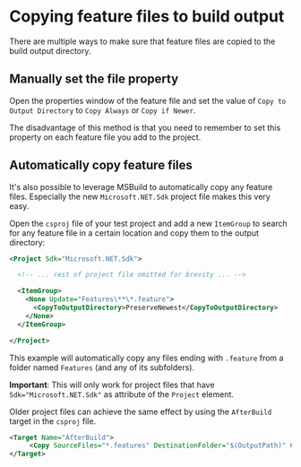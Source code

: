 # Copying feature files to build output

There are multiple ways to make sure that feature files are copied to the build output directory.

## Manually set the file property

Open the properties window of the feature file and set the value of `Copy to Output Directory` to `Copy Always` or `Copy if Newer`.

The disadvantage of this method is that you need to remember to set this property on each feature file you add to the project.

## Automatically copy feature files

It's also possible to leverage MSBuild to automatically copy any feature files.
Especially the new `Microsoft.NET.Sdk` project file makes this very easy. 

Open the `csproj` file of your test project and add a new `ItemGroup` to search for any feature file in a certain location and copy them to the output directory:

```xml
<Project Sdk="Microsoft.NET.Sdk">

  <!-- ... rest of project file omitted for brevity ... -->

  <ItemGroup>
    <None Update="Features\**\*.feature">
      <CopyToOutputDirectory>PreserveNewest</CopyToOutputDirectory>
    </None>
  </ItemGroup>

</Project>
```

This example will automatically copy any files ending with `.feature` from a folder named `Features` (and any of its subfolders).

**Important**: This will only work for project files that have `Sdk="Microsoft.NET.Sdk"` as attribute of the `Project` element.

Older project files can achieve the same effect by using the `AfterBuild` target in the `csproj` file.

```xml
<Target Name="AfterBuild">
     <Copy SourceFiles="*.features" DestinationFolder="$(OutputPath)" ContinueOnError="true" />
</Target>
```
